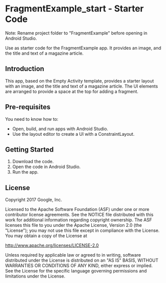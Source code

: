 FragmentExample_start - Starter Code
====================================

Note: Rename project folder to "FragmentExample" before opening
in Android Studio.

Use as starter code for the FragmentExample app. It provides
an image, and the title and text of a magazine article.

Introduction
------------

This app, based on the Empty Activity template, provides a starter
layout with an image, and the title and text of a magazine
article. The UI elements are arranged to provide a space at the
top for adding a fragment.

Pre-requisites
--------------

You need to know how to:
- Open, build, and run apps with Android Studio.
- Use the layout editor to create a UI with a ConstraintLayout.

Getting Started
---------------

1. Download the code.
2. Open the code in Android Studio.
3. Run the app.

License
-------

Copyright 2017 Google, Inc.

Licensed to the Apache Software Foundation (ASF) under one or more contributor
license agreements.  See the NOTICE file distributed with this work for
additional information regarding copyright ownership.  The ASF licenses this
file to you under the Apache License, Version 2.0 (the "License"); you may not
use this file except in compliance with the License.  You may obtain a copy of
the License at

  http://www.apache.org/licenses/LICENSE-2.0

Unless required by applicable law or agreed to in writing, software
distributed under the License is distributed on an "AS IS" BASIS, WITHOUT
WARRANTIES OR CONDITIONS OF ANY KIND, either express or implied.  See the
License for the specific language governing permissions and limitations under
the License.